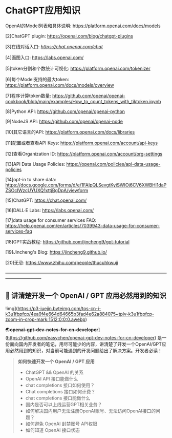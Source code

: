 # ChatGPT应用知识

OpenAI的Model列表和具体说明: https://platform.openai.com/docs/models

[2]ChatGPT plugin: https://openai.com/blog/chatgpt-plugins

[3]在线对话入口: *https://chat.openai.com/chat*

[4]画图入口: https://labs.openai.com/

[5]token分割和个数统计可视化: https://platform.openai.com/tokenizer

[6]每个Model支持的最大token: https://platform.openai.com/docs/models/overview

[7]程序计算token数量: https://github.com/openai/openai-cookbook/blob/main/examples/How_to_count_tokens_with_tiktoken.ipynb

[8]Python API: https://github.com/openai/openai-python

[9]NodeJS API: https://github.com/openai/openai-node

[10]其它语言的API: https://platform.openai.com/docs/libraries

[11]配置或者查看API Keys: https://platform.openai.com/account/api-keys

[12]查看Organization ID: https://platform.openai.com/account/org-settings

[13]API Data Usage Policies: https://openai.com/policies/api-data-usage-policies

[14]opt-in to share data: https://docs.google.com/forms/d/e/1FAIpQLSevgtKyiSWIOj6CV6XWBHl1daPZSOcIWzcUYUXQ1xttjBgDpA/viewform

[15]ChatGPT: https://chat.openai.com/

[16]DALL·E Labs: https://labs.openai.com/

[17]data usage for consumer services FAQ: https://help.openai.com/en/articles/7039943-data-usage-for-consumer-services-faq

[18]GPT实战教程: https://github.com/jincheng9/gpt-tutorial

[19]Jincheng's Blog: https://jincheng9.github.io/

[20]无忌: https://www.zhihu.com/people/thucuhkwuji

————————————————————————————————————————————

## 🤖 讲清楚开发一个 OpenAI / GPT 应用必然用到的知识

!img](https://p3-juejin.byteimg.com/tos-cn-i-k3u1fbpfcp/4ea9f4e664d64665b3fad4e62a884075~tplv-k3u1fbpfcp-zoom-in-crop-mark:1512:0:0:0.awebp)

🌏**openai-gpt-dev-notes-for-cn-developer**](https://github.com/easychen/openai-gpt-dev-notes-for-cn-developer) 是一份面向国内开发者的笔记，用尽可能少的内容，讲清楚了开发一个OpenAI/GPT应用必然用到的知识，对当前可能遇到的开发问题给出了解决方案。开发者必读！

> **如何快速开发一个 OpenAI / GPT 应用**
>
> - ChatGPT && OpenAI 的关系
> - OpenAI API 接口能做什么
> - chat completions 接口如何使用？
> - Chat completions 接口如何计费？
> - chat completions 接口能做什么
> - 国内是否可以上线运营GPT相关业务？
> - 如何解决国内用户无法注册OpenAI账号、无法访问OpenAI接口的问题？
> - 如何避免 OpenAI 封禁账号 API权限
> - 如何知道 OpenAI 接口状态